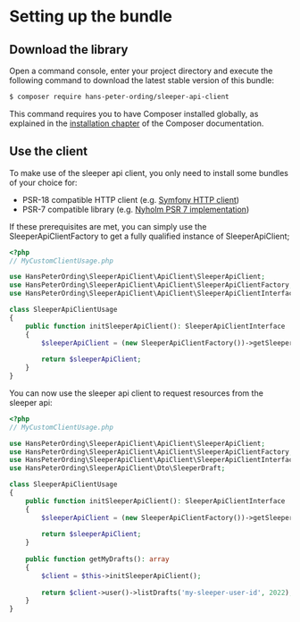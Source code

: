 Setting up the bundle
=====================

Download the library
--------------------

Open a command console, enter your project directory and execute the
following command to download the latest stable version of this bundle:

```bash
$ composer require hans-peter-ording/sleeper-api-client
```

This command requires you to have Composer installed globally, as explained
in the [installation chapter](https://getcomposer.org/doc/00-introduction.md)
of the Composer documentation.

Use the client
--------------

To make use of the sleeper api client, you only need to install some bundles of your choice for:
* PSR-18 compatible HTTP client (e.g. [Symfony HTTP client](https://github.com/symfony/http-client))
* PSR-7 compatible library (e.g. [Nyholm PSR 7 implementation](https://github.com/Nyholm/psr7))

If these prerequisites are met, you can simply use the SleeperApiClientFactory to get a fully qualified instance of SleeperApiClient;

```php
<?php
// MyCustomClientUsage.php

use HansPeterOrding\SleeperApiClient\ApiClient\SleeperApiClient;
use HansPeterOrding\SleeperApiClient\ApiClient\SleeperApiClientFactory;
use HansPeterOrding\SleeperApiClient\ApiClient\SleeperApiClientInterface;

class SleeperApiClientUsage
{
    public function initSleeperApiClient(): SleeperApiClientInterface
    {
        $sleeperApiClient = (new SleeperApiClientFactory())->getSleeperApiClient();
        
        return $sleeperApiClient;
    }
}
```

You can now use the sleeper api client to request resources from the sleeper api:

```php
<?php
// MyCustomClientUsage.php

use HansPeterOrding\SleeperApiClient\ApiClient\SleeperApiClient;
use HansPeterOrding\SleeperApiClient\ApiClient\SleeperApiClientFactory;
use HansPeterOrding\SleeperApiClient\ApiClient\SleeperApiClientInterface;
use HansPeterOrding\SleeperApiClient\Dto\SleeperDraft;

class SleeperApiClientUsage
{
    public function initSleeperApiClient(): SleeperApiClientInterface
    {
        $sleeperApiClient = (new SleeperApiClientFactory())->getSleeperApiClient();
        
        return $sleeperApiClient;
    }
    
    public function getMyDrafts(): array
    {
        $client = $this->initSleeperApiClient();
        
        return $client->user()->listDrafts('my-sleeper-user-id', 2022);
    }
}
```
